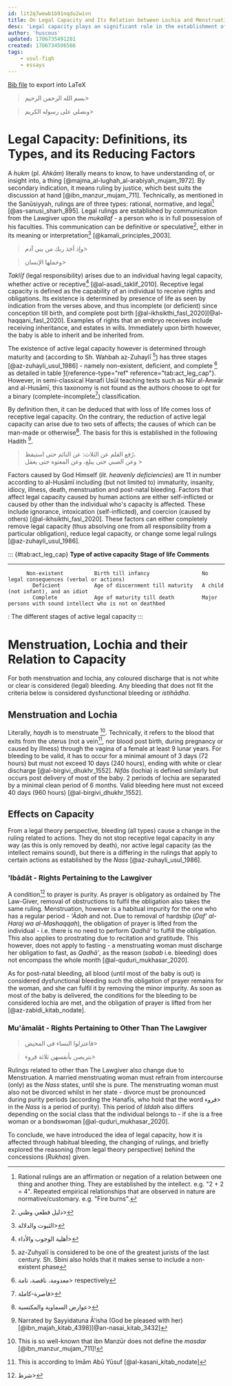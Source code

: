 ```yaml
---
id: lit2q7wewb1b91nqdu2wivn
title: On Legal Capacity and Its Relation between Lochia and Menstruation
desc: 'Legal capacity plays an significant role in the establishment of responsibility over the *mahkūm alayh*, which itself is central to discussions in legal theory (Usūl al-Fiqh). Some types of legal capacities are subject to change due to external factors that affect an individual and their relationship with The Lawgiver and other human beings. This paper introduces legal capacities, menstruation, lochia, and the effect the latter two have on the former.'
author: 'huscous'
updated: 1706735491281
created: 1706734506566
tags:
    - usul-fiqh
    - essays
---
```


[Bib file](studies.usul-fiqh.essay.on-legal-capacity-and-its-relation-between-lochia-and-menstruation.bib-file.md) to export into LaTeX

> بسم الله الرحمن الرحيم\>

> ونصلي على رسوله الكريم\>

# Legal Capacity: Definitions, its Types, and its Reducing Factors

A *hukm* (pl. *Ahkām*) literally means to know, to have understanding
of, or insight into, a thing [@majma_al-lughah_al-arabiyah_mujam_1972].
By secondary indication, it means ruling by justice, which best suits
the discussion at hand [@ibn_manzur_mujam_711]. Technically, as
mentioned in the Sanūsiyyah, rulings are of three types: rational,
normative, and legal[^1] [@as-sanusi_sharh_895]. Legal rulings are
established by communication from the Lawgiver upon the *mukallaf* - a
person who is in full possession of his faculties. This communication
can be definitive or speculative[^2], either in its meaning or
interpretation[^3] [@kamali_principles_2003].

> وإذ أخذ ربك من بني آدم\>

> وحملها الإنسان\>

*Taklīf* (legal responsibility) arises due to an individual having legal
capacity, whether active or receptive[^4] [@al-asadi_taklif_2010].
Receptive legal capacity is defined as the capability of an individual
to receive rights and obligations. Its existence is determined by
presence of life as seen by indication from the verses above, and thus
incomplete (or deficient) since conception till birth, and complete post
birth [@al-ikhsikthi_fasl_2020][@al-haqqani_fasl_2020]. Examples of
rights that an embryo receives include receiving inheritance, and
estates in wills. Immediately upon birth however, the baby is able to
inherit and be inherited from.

The existence of active legal capacity however is determined through
maturity and (according to Sh. Wahbah az-Zuhaylī [^5]) has three stages
[@az-zuhayli_usul_1986] - namely non-existent, deficient, and complete
[^6] as detailed in table [1](#tab:act_leg_cap){reference-type="ref"
reference="tab:act_leg_cap"}. However, in semi-classical Hanafī Usūl
teaching texts such as Nūr al-Anwār and al-Husāmī, this taxonomy is not
found as the authors choose to opt for a binary
(complete-incomplete[^7]) classification.

By definition then, it can be deduced that with loss of life comes loss
of receptive legal capacity. On the contrary, the reduction of active
legal capacity can arise due to two sets of affects; the causes of which
can be man-made or otherwise[^8]. The basis for this is established in
the following Hadith [^9].

> رُفع القلم عن الثلاث: عن النائم حتى استيقظ،\
> وعن الصبي ختى يبلغ، وعن المعتوه حتى يعقل \>

Factors caused by God Himself (*lit. heavenly deficiencies*) are 11 in
number according to al-Husāmī including (but not limited to) immaturity,
insanity, idiocy, illness, death, menstruation and post-natal bleeding.
Factors that affect legal capacity caused by human actions are either
self-inflicted or caused by other than the individual who's capacity is
affected. These include ignorance, intoxication (self-inflicted), and
coercion (caused by others) [@al-ikhsikthi_fasl_2020]. These factors can
either completely remove legal capacity (thus absolving one from all
responsibility from a particular obligation), reduce legal capacity, or
change some legal rulings [@az-zuhayli_usul_1986].

::: {#tab:act_leg_cap}
   **Type of active capacity**  **Stage of life**                  **Comments**
  ----------------------------- ---------------------------------- -----------------------------------------------------------
          Non-existent          Birth till infancy                 No legal consequences (verbal or actions)
            Deficient           Age of discernment till maturity   A child (not infant), and an idiot
            Complete            Age of maturity till death         Major persons with sound intellect who is not on deathbed

  : The different stages of active legal capacity
:::

# Menstruation, Lochia and their Relation to Capacity

For both menstruation and lochia, any coloured discharge that is not
white or clear is considered (legal) bleeding. Any bleeding that does
not fit the criteria below is considered dysfunctional bleeding or
*istihādha*.

## Menstruation and Lochia

Literally, *haydh* is to menstruate [^10]. Technically, it refers to the
blood that exits from the uterus (not a vein[^11], nor blood post birth,
during pregnancy or caused by illness) through the vagina of a female at
least 9 lunar years. For bleeding to be valid, it has to occur for a
minimal amount of 3 days (72 hours) but must not exceed 10 days (240
hours), ending with white or clear discharge [@al-birgivi_dhukhr_1552].
*Nifās* (lochia) is defined similarly but occurs post delivery of most
of the baby. 2 periods of lochia are separated by a minimal clean period
of 6 months. Valid bleeding here must not exceed 40 days (960 hours)
[@al-birgivi_dhukhr_1552].

## Effects on Capacity

From a legal theory perspective, bleeding (all types) cause a change in
the ruling related to actions. They do not stop receptive legal capacity
in any way (as this is only removed by death), nor active legal capacity
(as the intellect remains sound), but there is a differing in the
rulings that apply to certain actions as established by the *Nass*
[@az-zuhayli_usul_1986].

### 'Ibādāt - Rights Pertaining to the Lawgiver

A condition[^12] to prayer is purity. As prayer is obligatory as
ordained by The Law-Giver, removal of obstructions to fulfil the
obligation also takes the same ruling. Menstruation, however is a
habitual impurity for the one who has a regular period - *'Ādah* and
not. Due to removal of hardship (*Daf' al-Haraj wa al-Mashaqqah*), the
obligation of prayer is lifted from the individual - i.e. there is no
need to perform *Qadhā'* to fulfill the obligation. This also applies to
prostrating due to recitation and gratitude. This however, does not
apply to fasting - a menstruating woman must discharge her obligation to
fast, as *Qadhā'*, as the reason (*sabab* i.e. bleeding) does not
encompass the whole month [@al-quduri_mukhasar_2020].

As for post-natal bleeding, all blood (until most of the baby is out) is
considered dysfunctional bleeding such the obligation of prayer remains
for the woman, and she can fulfil it by removing the minor impurity. As
soon as most of the baby is delivered, the conditions for the bleeding
to be considered lochia are met, and the obligation of prayer is lifted
from her [@az-zabidi_kitab_nodate].

### Mu'āmalāt - Rights Pertaining to Other Than The Lawgiver

> فاعتزلوا النساء في المحيض\>

> يتربصن بأنفسهن ثلاثة قروء\>

Rulings related to other than The Lawgiver also change due to
Menstruation. A married menstruating woman must refrain from intercourse
(only) as the *Nass* states, until she is pure. The menstruating woman
must also not be divorced whilst in her state - divorce must be
pronounced during purity periods (according the Hanafīs, who hold that
the word قروء\> in the *Nass* is a period of purity). This period of
*Iddah* also differs depending on the social class that the individual
belongs to - if she is a free woman or a bondswoman
[@al-quduri_mukhasar_2020].

To conclude, we have introduced the idea of legal capacity, how it is
affected through habitual bleeding, the changing of rulings, and briefly
explored the reasoning (from legal theory perspective) behind the
concessions (*Rukhas*) given.

[^1]: Rational rulings are an affirmation or negation of a relation
    between one thing and another thing. They are established by the
    intellect. e.g. "2 + 2 = 4\". Repeated empirical relationships that
    are observed in nature are normative/customary. e.g. "Fire burns\".

[^2]: دليل قطعي وظني\>

[^3]: الثبوت والدلالة\>

[^4]: أهلية الوجوب والأداء\>

[^5]: az-Zuhyalī is considered to be one of the greatest jurists of the
    last century. Sh. Sbini also holds that it makes sense to include a
    non-existent phase

[^6]: معدومة، ناقصة، تامة\> respectively

[^7]: قاصرة-كاملة\>

[^8]: عوارض السماوية والمكتسبة\>

[^9]: Narrated by Sayyidatuna Ā'isha (God be pleased with her)
    [@ibn_majah_kitab_4398][@an-nasai_kitab_3432]

[^10]: This is so well-known that ibn Manzūr does not define the
    *masdar* [@ibn_manzur_mujam_711]!

[^11]: This is according to Imām Abū Yūsuf [@al-kasani_kitab_nodate]

[^12]: شرط\>
